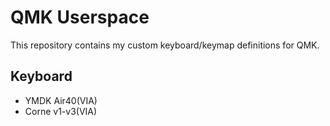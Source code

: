 # QMK Userspace

This repository contains my custom keyboard/keymap definitions for QMK.

## Keyboard

 * YMDK Air40(VIA)
 * Corne v1-v3(VIA)
